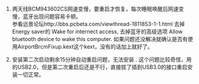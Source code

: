 1. 两天线BCM943602CS网速变慢，要重启才恢复，每次睡眠唤醒后网速变慢，蓝牙出现问题容易卡顿。  
参看远景论坛http://bbs.pcbeta.com/viewthread-1811853-1-1.html
去掉Energy saver的 Wake for internect access, 去掉蓝牙的高级选项 Allow bluetooth device to wake this computer.
如果问题还没解决就确认是否有使用AirportBrcmFixup.kext这个kext，没有的话加上就好了。

2. 安装第二次启动剩余15分钟自动重启问题，无法安装 . 
这个问题比较奇怪，用的USB2.0，但是第二次重启后还是不行，直接拔了插到USB3.0的接口重启安装一切正常。
